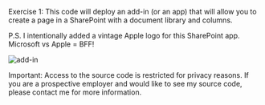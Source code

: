 Exercise 1: This code will deploy an add-in (or an app) that will allow you to create a page in a SharePoint with a document library and columns. 

P.S. I intentionally added a vintage Apple logo for this SharePoint app. Microsoft vs Apple = BFF!

![add-in](https://user-images.githubusercontent.com/14170402/38432198-eb06a026-3983-11e8-89db-da426e4ee453.gif)

Important: Access to the source code is restricted for privacy reasons. If you are a prospective employer and would like to see my source code, please contact me for more information.
